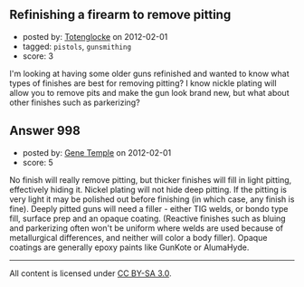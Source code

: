 ## Refinishing a firearm to remove pitting

- posted by: [Totenglocke](https://stackexchange.com/users/-1/198-totenglocke) on 2012-02-01
- tagged: `pistols`, `gunsmithing`
- score: 3

I'm looking at having some older guns refinished and wanted to know what types of finishes are best for removing pitting? I know nickle plating will allow you to remove pits and make the gun look brand new, but what about other finishes such as parkerizing?


## Answer 998

- posted by: [Gene Temple](https://stackexchange.com/users/-1/254-gene-temple) on 2012-02-01
- score: 5

No finish will really remove pitting, but thicker finishes will fill in light pitting, effectively hiding it.  Nickel plating will not hide deep pitting.  If the pitting is very light it may be polished out before finishing (in which case, any finish is fine).  Deeply pitted guns will need a filler - either TIG welds, or bondo type fill, surface prep and an opaque coating.  (Reactive finishes such as bluing and parkerizing often won't be uniform where welds are used because of metallurgical differences, and neither will color a body filler).  Opaque coatings are generally epoxy paints like GunKote or AlumaHyde.



---

All content is licensed under [CC BY-SA 3.0](https://creativecommons.org/licenses/by-sa/3.0/).
